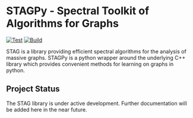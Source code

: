 # STAGPy - Spectral Toolkit of Algorithms for Graphs

[![Test](https://github.com/staglibrary/stagpy/actions/workflows/github-actions-test.yml/badge.svg?branch=main)](https://github.com/staglibrary/stagpy/actions/workflows/github-actions-test.yml)
[![Build](https://github.com/staglibrary/stagpy/actions/workflows/github-actions-release.yml/badge.svg)](https://github.com/staglibrary/stagpy/actions/workflows/github-actions-release.yml)

STAG is a library providing efficient spectral algorithms for the analysis of massive graphs. STAGPy is a python wrapper around the underlying C++ library which provides convenient methods for learning on graphs in python.

## Project Status
The STAG library is under active development. Further documentation will be added here in the near future.
